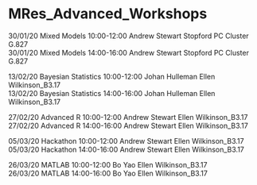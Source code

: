# MRes_Advanced_Workshops

30/01/20	Mixed Models	10:00-12:00	Andrew Stewart	Stopford PC Cluster G.827  
30/01/20	Mixed Models	14:00-16:00	Andrew Stewart	Stopford PC Cluster G.827

13/02/20	Bayesian Statistics	10:00-12:00	Johan Hulleman	Ellen Wilkinson_B3.17  
13/02/20	Bayesian Statistics	14:00-16:00	Johan Hulleman	Ellen Wilkinson_B3.17

27/02/20	Advanced R	10:00-12:00	Andrew Stewart	Ellen Wilkinson_B3.17  
27/02/20	Advanced R	14:00-16:00	Andrew Stewart	Ellen Wilkinson_B3.17

05/03/20	Hackathon	10:00-12:00	Andrew Stewart	Ellen Wilkinson_B3.17  
05/03/20	Hackathon	14:00-16:00	Andrew Stewart	Ellen Wilkinson_B3.17

26/03/20	MATLAB	10:00-12:00	Bo Yao	Ellen Wilkinson_B3.17  
26/03/20	MATLAB	14:00-16:00	Bo Yao	Ellen Wilkinson_B3.17
